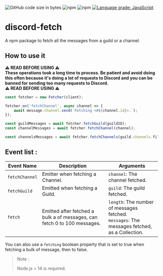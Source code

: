 ![GitHub code size in bytes](https://img.shields.io/github/languages/code-size/Ayfri/discord-fetch-messages)
![npm](https://img.shields.io/npm/dt/discord-fetch-messages)
![npm](https://img.shields.io/npm/v/discord-fetch-messages?label=latest%20version)
[![Language grade: JavaScript](https://img.shields.io/lgtm/grade/javascript/g/Ayfri/discord-fetch-messages.svg?logo=lgtm&logoWidth=18)](https://lgtm.com/projects/g/Ayfri/discord-fetch-messages/context:javascript)

# discord-fetch

A npm package to fetch all the messages from a guild or a channel.

## How to use it

<strong>⚠️ READ BEFORE USING ⚠️ <br>
These operations took a long time to process. Be patient and avoid doing this often because it's doing a lot of requests to Discord and you can be banned for sending too many requests to Discord. <br>
⚠️ READ BEFORE USING ⚠️
</strong>

```js
const fetcher = new Fetcher(client);

fetcher.on('fetchChannel', async channel => {
	await message.channel.send(`Fetching <#${channel.id}>.`);
});

const guildMessages = await fetcher.fetchGuild(guildID);
const channelMessages = await fetcher.fetchChannel(channel);

const channelsMessages = await fetcher.fetchChannels(guild.channels.filter(channels => channel.isText() && channel.name.startsWith('g')));
```

## Event list :

| Event Name     | Description                                                              | Arguments                                                                                        |
| -------------- | ------------------------------------------------------------------------ | ------------------------------------------------------------------------------------------------ |
| `fetchChannel` | Emitter when fetching a Channel.                                         | `channel`: The channel fetched.                                                                  |
| `fetchGuild`   | Emitted when fetching a Guild.                                           | `guild`: The guild fetched.                                                                      |
| `fetch`        | Emitted after fetched a bulk a of messages, can fetch 0 to 100 messages. | `length`: The number of messages fetched.<br/>`messages`: The messages fetched, as a Collection. |

You can also use a `fetching` boolean property that is set to true when fetching a bulk of message, then to false.

> Note :
>
> Node.js > 14 is required.
